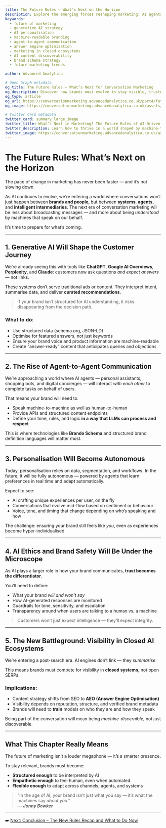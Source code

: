 ```yaml
---
title: The Future Rules – What’s Next on the Horizon
description: Explore the emerging forces reshaping marketing: AI agents, autonomous personalisation, machine-to-machine dialogue, and the new rules of visibility in AI-driven ecosystems.
keywords:
  - future of marketing
  - generative AI strategy
  - AI personalisation
  - machine-readable branding
  - agent-to-agent communication
  - answer engine optimisation
  - marketing in closed ecosystems
  - AI content discoverability
  - brand schema strategy
  - future marketing trends

author: Advanced Analytica

# Open Graph metadata
og_title: The Future Rules – What’s Next for Conversation Marketing
og_description: Discover how brands must evolve to stay visible, trustworthy, and structured for the AI-first world of answer engines, autonomous agents, and ethical communication.
og_type: article
og_url: https://conversationmarketing.advancedanalytica.co.uk/part4/future-rules
og_image: https://conversationmarketing.advancedanalytica.co.uk/assets/logos/0.5x/Brando_9@0.5x.png

# Twitter Card metadata
twitter_card: summary_large_image
twitter_title: What’s Next in Marketing? The Future Rules of AI-Driven Engagement
twitter_description: Learn how to thrive in a world shaped by machine-to-machine communication, AI discovery engines, and autonomous personalisation.
twitter_image: https://conversationmarketing.advancedanalytica.co.uk/assets/logos/0.5x/Brando_9@0.5x.png
---
```



# The Future Rules: What’s Next on the Horizon

The pace of change in marketing has never been faster — and it’s not slowing down.

As AI continues to evolve, we’re entering a world where conversations won’t just happen between **brands and people**, but between **systems**, **agents**, and **intelligent intermediaries**. The next era of conversation marketing will be less about broadcasting messages — and more about being *understood* by machines that speak on our behalf.

It’s time to prepare for what’s coming.

---

## 1. Generative AI Will Shape the Customer Journey

We’re already seeing this with tools like **ChatGPT**, **Google AI Overviews**, **Perplexity**, and **Claude**: customers now ask questions *and expect answers* — not links.

These systems don’t serve traditional ads or content. They interpret intent, summarise data, and deliver **curated recommendations**.

> If your brand isn’t structured for AI understanding, it risks disappearing from the decision path.

### What to do:
- Use structured data (schema.org, JSON-LD)  
- Optimise for featured answers, not just keywords  
- Ensure your brand voice and product information are machine-readable  
- Create “answer-ready” content that anticipates queries and objections

---

## 2. The Rise of Agent-to-Agent Communication

We’re approaching a world where AI agents — personal assistants, shopping bots, and digital concierges — will interact *with each other* to complete tasks on behalf of users.

That means your brand will need to:

- Speak machine-to-machine as well as human-to-human  
- Provide APIs and structured content endpoints  
- Define your tone, rules, and logic **in a way that LLMs can process and respect**

This is where technologies like **Brando Schema** and structured brand definition languages will matter most.

---

## 3. Personalisation Will Become Autonomous

Today, personalisation relies on data, segmentation, and workflows. In the future, it will be fully autonomous — powered by agents that learn preferences in real time and adapt automatically.

Expect to see:

- AI crafting unique experiences per user, on the fly  
- Conversations that evolve mid-flow based on sentiment or behaviour  
- Voice, tone, and timing that change depending on who’s speaking and how  

The challenge: ensuring your brand still feels like *you*, even as experiences become hyper-individualised.

---

## 4. AI Ethics and Brand Safety Will Be Under the Microscope

As AI plays a larger role in how your brand communicates, **trust becomes the differentiator**.

You’ll need to define:

- What your brand *will and won’t say*  
- How AI-generated responses are monitored  
- Guardrails for tone, sensitivity, and escalation  
- Transparency around when users are talking to a human vs. a machine

> Customers won’t just expect intelligence — they’ll expect integrity.

---

## 5. The New Battleground: Visibility in Closed AI Ecosystems

We’re entering a post-search era. AI engines don’t link — they *summarise*.

This means brands must compete for visibility in **closed systems**, not open SERPs.

### Implications:
- Content strategy shifts from SEO to **AEO (Answer Engine Optimisation)**  
- Visibility depends on reputation, structure, and verified brand metadata  
- Brands will need to **train** models on who they are and how they speak

Being part of the conversation will mean being *machine-discernible*, not just discoverable.

---

## What This Chapter Really Means

The future of marketing isn’t a louder megaphone — it’s a smarter presence.

To stay relevant, brands must become:

- **Structured enough** to be interpreted by AI  
- **Empathetic enough** to feel human, even when automated  
- **Flexible enough** to adapt across channels, agents, and systems  

> “In the age of AI, your brand isn’t just what you say — it’s what the machines say *about you*.”  
> — ***Jonny Bowker***

---

➡️ [Next: Conclusion – The New Rules Recap and What to Do Now](../conclusion.md)
